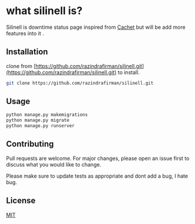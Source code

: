 # what silinell is?

Silinell is downtime status page inspired from [Cachet](https://cachethq.io/) but will be add more features into it .

## Installation

clone from [https://github.com/razindrafirman/silinell.git](https://github.com/razindrafirman/silinell.git) to install.

```bash
git clone https://github.com/razindrafirman/silinell.git
```

## Usage

```python
python manage.py makemigrations
python manage.py migrate
python manage.py runserver

```

## Contributing
Pull requests are welcome. For major changes, please open an issue first to discuss what you would like to change.

Please make sure to update tests as appropriate and dont add a bug, I hate bug.

## License
[MIT](https://choosealicense.com/licenses/mit/)
